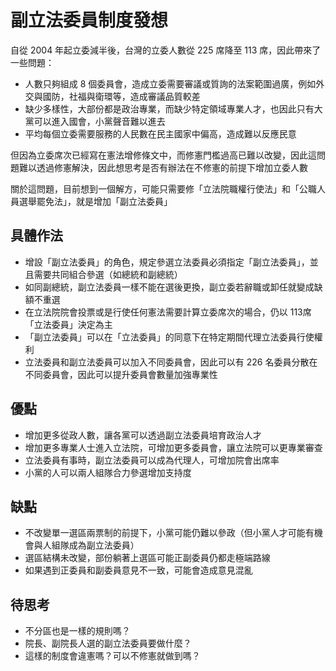 # 副立法委員制度發想

自從 2004 年起立委減半後，台灣的立委人數從 225 席降至 113 席，因此帶來了一些問題：
- 人數只夠組成 8 個委員會，造成立委需要審議或質詢的法案範圍過廣，例如外交與國防，社福與衛環等，造成審議品質較差
- 缺少多樣性，大部份都是政治專業，而缺少特定領域專業人才，也因此只有大黨可以進入國會，小黨聲音難以進去
- 平均每個立委需要服務的人民數在民主國家中偏高，造成難以反應民意

但因為立委席次已經寫在憲法增修條文中，而修憲門檻過高已難以改變，因此這問題難以透過修憲解決，因此想思考是否有辦法在不修憲的前提下增加立委人數

關於這問題，目前想到一個解方，可能只需要修「立法院職權行使法」和「公職人員選舉罷免法」，就是增加「副立法委員」

## 具體作法
- 增設「副立法委員」的角色，規定參選立法委員必須指定「副立法委員」，並且需要共同組合參選（如總統和副總統）
- 如同副總統，副立法委員一樣不能在選後更換，副立委若辭職或卸任就變成缺額不重選
- 在立法院院會投票或是行使任何憲法需要計算立委席次的場合，仍以 113席「立法委員」決定為主
- 「副立法委員」可以在「立法委員」的同意下在特定期間代理立法委員行使權利
- 立法委員和副立法委員可以加入不同委員會，因此可以有 226 名委員分散在不同委員會，因此可以提升委員會數量加強專業性

## 優點
- 增加更多從政人數，讓各黨可以透過副立法委員培育政治人才
- 增加更多專業人士進入立法院，可增加更多委員會，讓立法院可以更專業審查
- 立法委員有事時，副立法委員可以成為代理人，可增加院會出席率
- 小黨的人可以兩人組隊合力參選增加支持度

## 缺點
- 不改變單一選區兩票制的前提下，小黨可能仍難以參政（但小黨人才可能有機會與人組隊成為副立法委員）
- 選區結構未改變，部份躺著上選區可能正副委員仍都走極端路線
- 如果遇到正委員和副委員意見不一致，可能會造成意見混亂

## 待思考
- 不分區也是一樣的規則嗎？
- 院長、副院長人選的副立法委員要做什麼？
- 這樣的制度會違憲嗎？可以不修憲就做到嗎？
